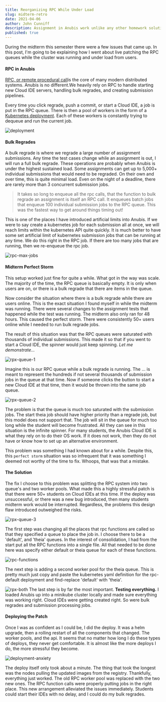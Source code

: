 ```yaml
---
title: Reorganizing RPC While Under Load
slug: midterm-retro
date: 2021-04-06
author: John Cunniff
description: Assignment in Anubis work unlike any other homework solution. In most college classes, when students finish their work, they turn in a final copy into the professor. With Anubis, we eliminate this process by making it so that students turn in their homework simply by working on it.
published: true
---
```


During the midterm this semester there were a few issues that came up. In this post,
I'm going to be explaining how I went about live patching the RPC queues while
the cluster was running and under load from users.

#### RPC in Anubis

[RPC, or remote procedural call](https://en.wikipedia.org/wiki/Remote_procedure_call)is the core of many modern distributed systems. Anubis is no different.We heavily rely on RPC to handle starting new Cloud IDE servers,
handling bulk regrades, and creating submission pipelines.

Every time you click regrade, push a commit, or start a Cloud IDE,
a job is put in the RPC queue. There is then a pool of workers in the
form of a [Kubernetes deployment](https://kubernetes.io/docs/concepts/workloads/controllers/deployment/). Each of these workers is constantly trying to dequeue and run the current job.

![deployment](/api/public/static/1c8d3c4d408e2187)

#### Bulk Regrades

A bulk regrade is where we regrade a large number of assignment submissions.
Any time the test cases change while an assignment is out, I will run a full
bulk regrade. These operations are probably when Anubis is under the highest
sustained load. Some assignments can get up to 5,000+ individual submissions
that would need to be regraded. On their own and over time, this is quite
minimal load. Even on the night of a deadline, there are rarely more than 3
concurrent submission jobs.

> It takes so long to enqueue all the rpc calls, that the function to bulk regrade
> an assignment is itself an RPC call. It enqueues batch jobs that enqueue 100
> individual submission jobs to the RPC queue. This was the fastest way to get
> around things timing out!

This is one of the places I have introduced artificial limits into Anubis. If
we were to say create a kubernetes job for each submission all at once, we will
reach limits within the kubernetes API quite quickly. It is much better to have
some set artificial limit of kubernetes submission jobs that can be running at
any time. We do this right in the RPC job. If there are too many jobs that are
running, then we re-enqueue the rpc job.

![rpc-max-jobs](/api/public/static/110314255258e8a0)

#### Midterm Perfect Storm

This setup worked just fine for quite a while. What got in the way was
scale. The majority of the time, the RPC queue is basically empty. It
is only when users are on, or there is a bulk regrade that there are items
in the queue.

Now consider the situation where there is a bulk regrade while there are
users online. This is the exact situation I found myself in while
the midterm was running. There were several changes to the assignment tests
that happened while the test was running. The midterm also only ran for
48 hours. This caused the perfect storm. There were consistently 50+
users online while I needed to run bulk regrade jobs.

The result of this situation was that the RPC queues were saturated with thousands
of individual submissions. This made it so that if you went to start a Cloud IDE,
the spinner would just keep spinning. _Let me demonstrate..._

![rpx-queue-1](/api/public/static/88a52255687d6d56)

Imagine this is our RPC queue while a bulk regrade is running. The ... is meant to
represent the hundreds if not several thousands of submission jobs in the queue at that time.
Now if someone clicks the button to start a new Cloud IDE at that time, then it would be thrown
into the same job queue.

![rpx-queue-2](/api/public/static/6474ac1290150bfc)

The problem is that the queue is much too saturated with the submission jobs. The start
theia job should have higher priority than a regrade job, but this model does not support
that. The job will sit in the queue for much too long while the student will become
frustrated. All they can see in this situation is the infinite spinner. For many
students, the Anubis Cloud IDE is what they rely on to do their OS work. If it does not
work, then they do not have or know how to set up an alternative environment.

This problem was something I had known about for a while. Despite this, this `perfect storm`
situation was so infrequent that it was something I deemed not worthy of the time to fix.
Whoops, that was that a mistake.

#### The Solution

The fix I choose to this problem was splitting the RPC system into two queue&apos;s and
two worker pools. What made this a highly stressful patch is that there were 50+
students on Cloud IDEs at this time. If the deploy was unsuccessful, or there was a new
bug introduced, then many students midterm work would be interrupted. Regardless, the
problems this design flaw introduced outweighed the risks.

![rpx-queue-3](/api/public/static/079fde3fe6191089)

The first step was changing all the places that rpc functions are called so that they
specified a queue to place the job in. I choose there to be a &apos;default&apos;,
and &apos;theia&apos; queues. In the interest of consolidation, I had from the start put
all the RPC functions into a single file. All that needed to be done here was specify
either default or theia queue for each of these functions.

![rpc-functions](/api/public/static/3e79ceea4984cdbe)

The next step is adding a second worker pool for the theia queue. This is pretty much
just copy and paste the kubernetes yaml definition for the rpc-default deployment
and find-replace &apos;default&apos; with &apos;theia&apos;.

![rpx-both](/api/public/static/ee5af57fa37971ce)
The last step is by far the most important. <b>Testing everything.</b> I loaded
Anubis up into a minikube cluster locally and made sure everything was working right.
Cloud IDEs were getting created right. So were bulk regrades and submission processing
jobs.

#### Deploying the Patch

Once I was as confident as I could be, I did the deploy. It was a helm upgrade, then
a rolling restart of all the components that changed. The worker pools, and the api.
It seems that no matter how long I do these types of deploys, they never get comfortable.
It is almost like the more deploys I do, the more stressful they become.

![deployment-anxiety](/api/public/static/b67a5c186ab65ce2)

The deploy itself only took about a minute. The thing that took the longest was
the nodes pulling the updated images from the registry. Thankfully, everything just worked.
The old RPC worker pool was replaced with the two new ones. The RPC function calls were properly
putting jobs in the right place. This new arrangement alleviated the issues immediately.
Students could start their IDEs with no delay, and I could do my bulk regrades.
